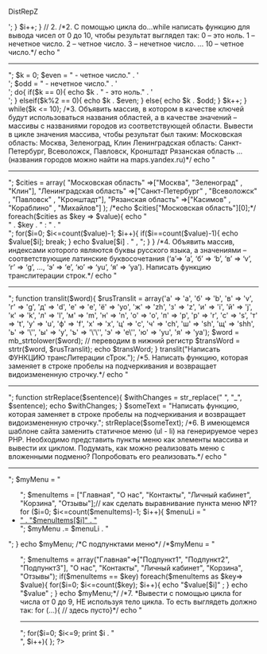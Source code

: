 DistRepZ
<?php
// 1.
/*С помощью цикла while вывести все числа в промежутке от 0 до 100, 
которые делятся на 3 без остатка.*/

$i = 0;
while($i <= 100){
	if($i%3 == 0){
		echo $i . '<br>';
	}
	$i++;
}

// 2.
/*2. С помощью цикла do…while написать функцию для вывода чисел от 0 до 10, чтобы результат выглядел так:
0 – это ноль.
1 – нечетное число.
2 – четное число.
3 – нечетное число.
…
10 – четное число.*/

echo "<hr>";

$k = 0;
$even = " - четное число." . '<br>';
$odd = " - нечетное число." . '<br>';

do{
	if($k == 0){
		echo $k . " - это ноль." . '<br>';
	}
	elseif($k%2 == 0){
		echo $k . $even;
	}
	else{
		echo $k . $odd;
	}
	$k++;
}
while($k <= 10);

/*3. Объявить массив, в котором в качестве ключей будут использоваться названия областей, а в качестве значений – массивы с названиями городов из соответствующей области. Вывести в цикле значения массива, чтобы результат был таким:
Московская область:
Москва, Зеленоград, Клин
Ленинградская область:
Санкт-Петербург, Всеволожск, Павловск, Кронштадт
Рязанская область … (названия городов можно найти на maps.yandex.ru)*/
echo "<hr>";

$cities = array(
	"Московская область" =>["Москва", "Зеленоград" , "Клин"],
	"Ленинградская область" =>["Санкт-Петербург" , "Всеволожск" , "Павловск" , "Кронштадт"],
	"Рязанская область" =>["Касимов" , "Кораблино" , "Михайлов"]
);

/*echo $cities["Московская область"][0];*/

foreach($cities as $key => $value){
	echo "<br>" . $key . " : " . "<br>";
	for($i=0; $i<=count($value)-1; $i++){
		if($i==count($value)-1){
			echo $value[$i];
			break;
		}
	echo $value[$i] . " , "; 
	}
}

/*4. Объявить массив, индексами которого являются буквы русского языка, а значениями – соответствующие латинские буквосочетания (‘а’=> ’a’, ‘б’ => ‘b’, ‘в’ => ‘v’, ‘г’ => ‘g’, …, ‘э’ => ‘e’, ‘ю’ => ‘yu’, ‘я’ => ‘ya’).
Написать функцию транслитерации строк.*/
echo "<hr>";

function translit($word){
	$rusTranslit = array('а' => 'a',  'б' => 'b',  'в' => 'v', 'г' => 'g',   'д' => 'd',   'е' => 'e',
           'ё' => 'yo',   'ж' => 'zh',  'з' => 'z', 'и' => 'i',   'й' => 'j',   'к' => 'k', 'л' => 'l', 
           'м' => 'm',   'н' => 'n', 'о' => 'o',   'п' => 'p',   'р' => 'r', 'с' => 's',   'т' => 't', 
           'у' => 'u', 'ф' => 'f',   'х' => 'x',   'ц' => 'c', 'ч' => 'ch',  'ш' => 'sh',  'щ' => 'shh',
           'ь' => '\'',  'ы' => 'y',   'ъ' => '\'\'', 'э' => 'e\'',   'ю' => 'yu',  'я' => 'ya');
	$word = mb_strtolower($word); // переводим в нижний регистр
	$transWord = strtr($word, $rusTranslit);
	echo $transWord;
}

translit("Написать ФУНКЦИЮ трансЛитерации сТрок.");

/*5. Написать функцию, которая заменяет в строке пробелы на подчеркивания и возвращает видоизмененную строчку.*/
echo "<hr>";

function strReplace($sentence){
	$withChanges = str_replace(" ", "_", $sentence);
	echo $withChanges;
}
$someText = "Написать функцию, которая заменяет в строке пробелы на подчеркивания и возвращает видоизмененную строчку.";
strReplace($someText);

/*6. В имеющемся шаблоне сайта заменить статичное меню (ul - li) на генерируемое через PHP. Необходимо представить пункты меню как элементы массива и вывести их циклом. Подумать, как можно реализовать меню с вложенными подменю? Попробовать его реализовать.*/
echo "<hr>";

$myMenu = "<ul>";
$menuItems = ["Главная", "О нас", "Контакты", "Личный кабинет", "Корзина", "Отзывы"];// как сделать выравнивание пункта меню №1?

for ($i=0; $i<=count($menuItems)-1; $i++){
	$menuLi = "<li><a href='#'>" . "$menuItems[$i]" . "</a></li>";
	$myMenu .= $menuLi . "</ul>";

}
echo $myMenu;



/*С подпунктами меню*/
/*$myMenu = "<ul>";
$menuItems = array("Главная"=>["Подпункт1", "Подпункт2", "Подпункт3"], "О нас", "Контакты", "Личный кабинет", "Корзина", "Отзывы");
	if($menuItems == $key)
	foreach($menuItems as $key=> $value){
		for($i=0; $i<=count($key); $i++){
			echo "$value[$i]" ;
		}
		echo "$value" ;
	}


echo $myMenu;*/

/*7. *Вывести с помощью цикла for числа от 0 до 9, НЕ используя тело цикла. То есть выглядеть должно так:
for (…){ // здесь пусто}*/

echo "<hr>";
	
for($i=0; $i<=9; print $i . "<br>", $i++){

};
	
?>